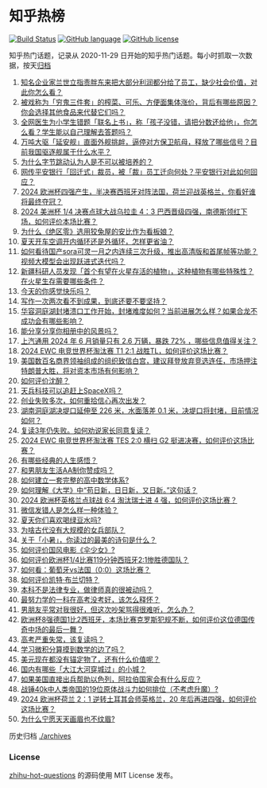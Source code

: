 # 知乎热榜
[![Build Status](https://github.com/ToWeLong/zhihu-hot-questions/workflows/CI/badge.svg)](https://github.com/ToWeLong/zhihu-hot-questions/actions)
[![GitHub language](https://img.shields.io/badge/language-golang-orange.svg)](https://golang.org/)
[![GitHub license](https://img.shields.io/github/license/ToWeLong/zhihu-hot-questions)](https://github.com/ToWeLong/zhihu-hot-questions/blob/main/LICENSE)

知乎热门话题，记录从 2020-11-29 日开始的知乎热门话题。每小时抓取一次数据，按天[归档](./archives)

<!-- BEGIN -->

1. [知名企业家兰世立指责胖东来把大部分利润都分给了员工，缺少社会价值，对此你怎么看？](https://www.zhihu.com/question/660921714)
1. [被戏称为「穷鬼三件套」的榨菜、可乐、方便面集体涨价，背后有哪些原因？你会选择其他食品来代替它们吗？](https://www.zhihu.com/question/660897910)
1. [全网医生为小学生错题「联名上书」，称「孩子没错，请把分数还给他」，你怎么看？学生能以自己理解去答题吗？](https://www.zhihu.com/question/660910227)
1. [万吨大驱「延安舰」直面外舰挑衅，逼停对方保卫航母，释放了哪些信号？目前我国驱逐舰属于什么水平？](https://www.zhihu.com/question/660895313)
1. [为什么字节跳动认为人是不可以被培养的？](https://www.zhihu.com/question/655436614)
1. [网传平安银行「回迁式」裁员，被「裁」员工迁向何处？平安银行对此如何回应？](https://www.zhihu.com/question/660897241)
1. [2024 欧洲杯四强产生，半决赛西班牙对阵法国，荷兰迎战英格兰，你看好谁将最终夺冠？](https://www.zhihu.com/question/660952649)
1. [2024 美洲杯 1/4 决赛点球大战乌拉圭 4：3 巴西晋级四强，南德斯领红下场，如何评价本场比赛？](https://www.zhihu.com/question/660956795)
1. [为什么《绝区零》选用狡兔屋的安比作为看板娘？](https://www.zhihu.com/question/660803528)
1. [夏天开车空调开内循环还是外循环，怎样更省油？](https://www.zhihu.com/question/658816195)
1. [如何看待国产sora可灵一月之内连续三次升级，推出高清版和首尾帧等功能？视频大模型会出现跃进式迭代吗？](https://www.zhihu.com/question/660925118)
1. [新疆科研人员发现「首个有望在火星存活的植物」，这种植物有哪些特殊性？在火星生存需要哪些条件？](https://www.zhihu.com/question/660914698)
1. [今天的你感觉快乐吗？](https://www.zhihu.com/question/660302474)
1. [写作一次两次看不到成果，到底还要不要坚持？](https://www.zhihu.com/question/660562808)
1. [华容洞庭湖封堵溃口工作开始，封堵难度如何？当前进展怎么样？如果合龙不成功会有哪些影响？](https://www.zhihu.com/question/660883405)
1. [能分享分享你相册中的风景吗？](https://www.zhihu.com/question/660759619)
1. [上汽通用 2024 年 6 月销量只有 2.6 万辆，暴跌 72% ，哪些信息值得关注？](https://www.zhihu.com/question/660816929)
1. [2024 EWC 电竞世界杯淘汰赛 T1 2:1 战胜TL，如何评价这场比赛？](https://www.zhihu.com/question/660930978)
1. [美国数百名商界领袖组成的组织致信白宫，建议拜登放弃竞选连任，市场押注特朗普大胜，将对资本市场有何影响？](https://www.zhihu.com/question/660893472)
1. [如何评价沈醉？](https://www.zhihu.com/question/52606976)
1. [天兵科技可以追赶上SpaceX吗？](https://www.zhihu.com/question/660609368)
1. [创业失败多次，如何重拾信心再次出发？](https://www.zhihu.com/question/660110166)
1. [湖南洞庭湖决堤口延伸至 226 米，水面落差 0.1 米，决堤口将封堵，目前情况如何？](https://www.zhihu.com/question/660838142)
1. [复读3年仍失败。如何劝说家长同意复读？](https://www.zhihu.com/question/660705349)
1. [2024 EWC 电竞世界杯淘汰赛 TES 2:0 横扫 G2 挺进决赛，如何评价这场比赛？](https://www.zhihu.com/question/660932423)
1. [有哪些经典的人生感悟？](https://www.zhihu.com/question/655592171)
1. [和男朋友生活AA制你赞成吗？](https://www.zhihu.com/question/660701532)
1. [如何建立一套完整的高中数学体系?](https://www.zhihu.com/question/660660071)
1. [如何理解《大学》中“苟日新，日日新，又日新。”这句话？](https://www.zhihu.com/question/32285889)
1. [2024 欧洲杯英格兰点球战 6:4 淘汰瑞士进 4 强，如何评价这场比赛？](https://www.zhihu.com/question/660706870)
1. [微信发错人是怎么样一种体验？](https://www.zhihu.com/question/32087879)
1. [夏天你们喜欢喝绿豆水吗?](https://www.zhihu.com/question/659592687)
1. [为啥古代没有大规模的女兵部队？](https://www.zhihu.com/question/660759305)
1. [关于「小暑」，你读过的最美的诗句是什么？](https://www.zhihu.com/question/660518825)
1. [如何评价国风电影《伞少女》?](https://www.zhihu.com/question/660750034)
1. [如何评价欧洲杯1/4比赛119分钟西班牙2:1惨胜德国队？](https://www.zhihu.com/question/660852496)
1. [如何看：葡萄牙vs法国（0:0）这场比赛？](https://www.zhihu.com/question/660861044)
1. [如何评价凯特·布兰切特？](https://www.zhihu.com/question/278175476)
1. [本科不是法律专业，做律师真的很被动吗？](https://www.zhihu.com/question/660327906)
1. [最努力学的一科在高考没考好，该怎么释怀？](https://www.zhihu.com/question/660837398)
1. [男朋友平常对我很好，但这次吵架骂得很难听，怎么办？](https://www.zhihu.com/question/660652817)
1. [欧洲杯8强德国1比2西班牙，本场比赛克罗斯犯规不断，如何评价这位德国传奇中场的最后一舞？](https://www.zhihu.com/question/660852715)
1. [高考严重失常，该复读吗？](https://www.zhihu.com/question/660665913)
1. [学习微积分算摸到数学的边了吗？](https://www.zhihu.com/question/660106766)
1. [美元现在都没有锚定物了，还有什么价值呢？](https://www.zhihu.com/question/660567820)
1. [国内有哪些「大江大河穿城过」的小城？](https://www.zhihu.com/question/660620451)
1. [如果美国直接出兵帮助以色列，阿拉伯国家会有什么反应？](https://www.zhihu.com/question/660608101)
1. [战锤40k中人类帝国的19位原体战斗力如何排位（不考虑升魔）?](https://www.zhihu.com/question/610445277)
1. [2024 欧洲杯荷兰 2：1 逆转土耳其会师英格兰，20 年后再进四强，如何评价这场比赛？](https://www.zhihu.com/question/660706882)
1. [为什么宁愿天天画眉也不纹眉?](https://www.zhihu.com/question/360168698)

<!-- END -->

历史归档 [./archives](./archives)


### License
[zhihu-hot-questions](https://github.com/towelong/zhihu-hot-questions) 的源码使用 MIT License 发布。